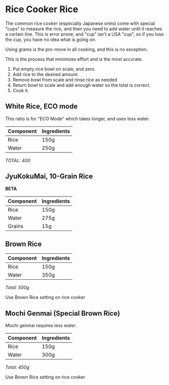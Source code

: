 # Rice Cooker Rice

The common rice cooker (especially Japanese ones) come with 
special "cups" to measure the rice, and then you need to add
water until it reaches a certain line.   This is error prone,
and "cup" isn't a USA "cup", so if you lose the cup, you have 
no idea what is going on.

Using grams is the pro-move in all cooking, and this is no exception.

This is the process that minimizes effort and is the most
accurate.

1. Put empty rice bowl on scale, and zero.
2. Add rice to the desired amount.
3. Remove bowl from scale and rinse rice as needed
4. Return bowl to scale and add enough water
   so the total is correct.
5. Cook it.

## White Rice, ECO mode

This ratio is for "ECO Mode" which takes longer, and uses less water.

|  Component | Ingredients |
|------------|-------------|
|  Rice      | 150g        |
|  Water     | 250g        |

*TOTAL: 400*

## JyuKokuMai, 10-Grain Rice

**BETA**

| Component  | Ingredients |
|------------|-------------|
|  Rice      | 150g        |
|  Water     | 275g        |
|  Grains    |  15g        |

## Brown Rice

|  Component | Ingredients |
|------------|-------------|
|  Rice      | 150g        |
|  Water     | 350g        |

*Total: 500g*

Use Brown Rice setting on rice cooker

## Mochi Genmai (Special Brown Rice)

Mochi genmai requires less water.

|  Component | Ingredients |
|------------|-------------|
|  Rice      | 150g        |
|  Water     | 300g        | 

*Total: 450g*

Use Brown Rice setting on rice cooker

